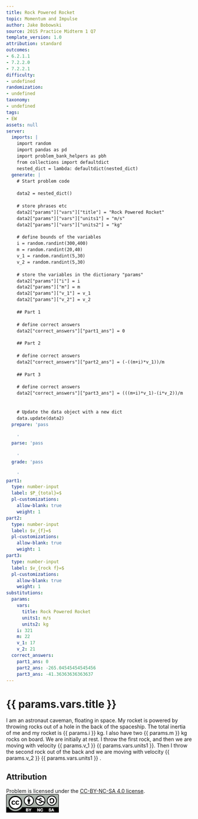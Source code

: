 ```yaml
---
title: Rock Powered Rocket
topic: Momentum and Impulse
author: Jake Bobowski
source: 2015 Practice Midterm 1 Q7
template_version: 1.0
attribution: standard
outcomes:
- 6.2.1.1
- 7.2.2.0
- 7.2.2.1
difficulty:
- undefined
randomization:
- undefined
taxonomy:
- undefined
tags:
- EW
assets: null
server:
  imports: |
    import random
    import pandas as pd
    import problem_bank_helpers as pbh
    from collections import defaultdict
    nested_dict = lambda: defaultdict(nested_dict)
  generate: |
    # Start problem code

    data2 = nested_dict()

    # store phrases etc
    data2["params"]["vars"]["title"] = "Rock Powered Rocket"
    data2["params"]["vars"]["units1"] = "m/s"
    data2["params"]["vars"]["units2"] = "kg"

    # define bounds of the variables
    i = random.randint(300,400)
    m = random.randint(20,40)
    v_1 = random.randint(5,30)
    v_2 = random.randint(5,30)

    # store the variables in the dictionary "params"
    data2["params"]["i"] = i
    data2["params"]["m"] = m
    data2["params"]["v_1"] = v_1
    data2["params"]["v_2"] = v_2

    ## Part 1

    # define correct answers
    data2["correct_answers"]["part1_ans"] = 0

    ## Part 2

    # define correct answers
    data2["correct_answers"]["part2_ans"] = (-((m+i)*v_1))/m

    ## Part 3

    # define correct answers
    data2["correct_answers"]["part3_ans"] = (((m+i)*v_1)-(i*v_2))/m


    # Update the data object with a new dict
    data.update(data2)
  prepare: 'pass

    '
  parse: 'pass

    '
  grade: 'pass

    '
part1:
  type: number-input
  label: $P_{total}=$
  pl-customizations:
    allow-blank: true
    weight: 1
part2:
  type: number-input
  label: $v_{f}=$
  pl-customizations:
    allow-blank: true
    weight: 1
part3:
  type: number-input
  label: $v_{rock f}=$
  pl-customizations:
    allow-blank: true
    weight: 1
substitutions:
  params:
    vars:
      title: Rock Powered Rocket
      units1: m/s
      units2: kg
    i: 321
    m: 22
    v_1: 17
    v_2: 21
  correct_answers:
    part1_ans: 0
    part2_ans: -265.04545454545456
    part3_ans: -41.36363636363637
---
```

# {{ params.vars.title }}
I am an astronaut caveman, floating in space.
My rocket is powered by throwing rocks out of a hole in the back of the spaceship.
The total inertia of me and my rocket is {{ params.i }} kg.
I also have two {{ params.m }} kg rocks on board.
We are initially at rest.
I throw the first rock, and then we are moving with velocity {{ params.v_1 }} {{ params.vars.units1 }}.
Then I throw the second rock out of the back and we are moving with velocity {{ params.v_2 }} {{ params.vars.units1 }} .

## Attribution

Problem is licensed under the [CC-BY-NC-SA 4.0 license](https://creativecommons.org/licenses/by-nc-sa/4.0/).<br> ![The Creative Commons 4.0 license requiring attribution-BY, non-commercial-NC, and share-alike-SA license.](https://raw.githubusercontent.com/firasm/bits/master/by-nc-sa.png)